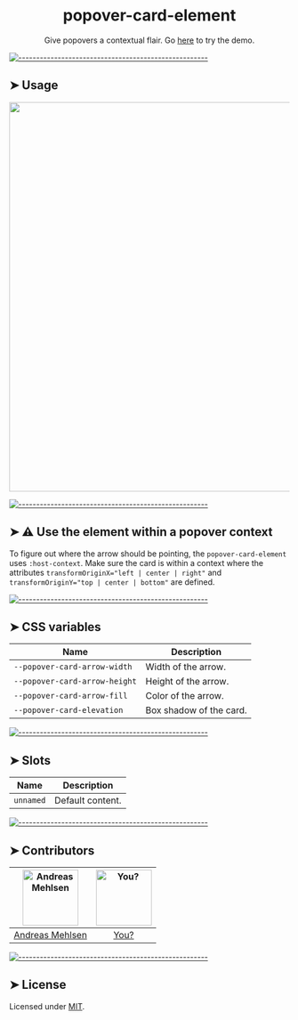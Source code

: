 <h1 align="center">popover-card-element</h1>
<p align="center">Give popovers a contextual flair. Go <a href="https://weightless.dev/elements/popover">here</a> to try the demo.</p>


[![-----------------------------------------------------](https://raw.githubusercontent.com/andreasbm/readme/master/assets/lines/colored.png)](#usage)

## ➤ Usage

<a href="https://weightless.dev/elements/popover" align="center">
  <img src="https://raw.githubusercontent.com/andreasbm/elements/documentation/screenshots/popover-element.png?token=AF-iBQSqMzuMAQ5EiwnHa2DFSM_IS0ihks5cg7uDwA%3D%3D" width="700" />
</a>


[![-----------------------------------------------------](https://raw.githubusercontent.com/andreasbm/readme/master/assets/lines/colored.png)](#-use-the-element-within-a-popover-context)

## ➤ ⚠️ Use the element within a popover context

To figure out where the arrow should be pointing, the `popover-card-element` uses `:host-context`. Make sure the card is within a context where the attributes `transformOriginX="left | center | right"` and `transformOriginY="top | center | bottom"` are defined.


[![-----------------------------------------------------](https://raw.githubusercontent.com/andreasbm/readme/master/assets/lines/colored.png)](#css-variables)

## ➤ CSS variables

| Name | Description |
| ------- | ------- |
| `--popover-card-arrow-width` | Width of the arrow. |
| `--popover-card-arrow-height` | Height of the arrow. |
| `--popover-card-arrow-fill` | Color of the arrow. |
| `--popover-card-elevation` | Box shadow of the card. |


[![-----------------------------------------------------](https://raw.githubusercontent.com/andreasbm/readme/master/assets/lines/colored.png)](#slots)

## ➤ Slots

| Name | Description |
| ------- | ------- |
| `unnamed` | Default content. |


[![-----------------------------------------------------](https://raw.githubusercontent.com/andreasbm/readme/master/assets/lines/colored.png)](#contributors)

## ➤ Contributors
	
|[<img alt="Andreas Mehlsen" src="https://avatars1.githubusercontent.com/u/6267397?s=460&v=4" width="100">](https://twitter.com/andreasmehlsen) | [<img alt="You?" src="https://joeschmoe.io/api/v1/random" width="100">](https://github.com/andreasbm/weightless/blob/master/CONTRIBUTING.md)|
|:---: | :---:|
|[Andreas Mehlsen](https://twitter.com/andreasmehlsen) | [You?](https://github.com/andreasbm/weightless/blob/master/CONTRIBUTING.md)|

[![-----------------------------------------------------](https://raw.githubusercontent.com/andreasbm/readme/master/assets/lines/colored.png)](#license)

## ➤ License
	
Licensed under [MIT](https://opensource.org/licenses/MIT).